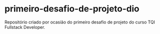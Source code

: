 # primeiro-desafio-de-projeto-dio
Repositório criado por ocasião do primeiro desafio de projeto do curso TQI Fullstack Developer.
